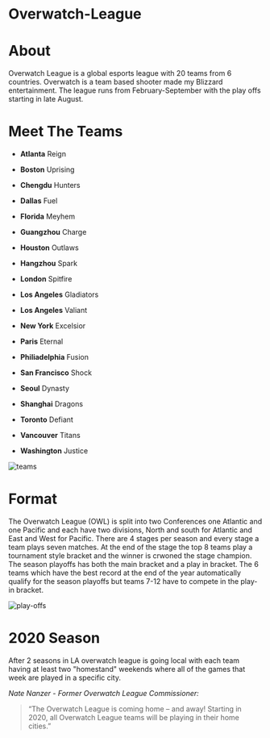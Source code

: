 # Overwatch-League
# About
Overwatch League is a global esports league with 20 teams from 6 countries. Overwatch is a team based shooter made my Blizzard entertainment. The league runs from February-September with the play offs starting in late August.

# Meet The Teams
- **Atlanta** Reign

- **Boston** Uprising 

- **Chengdu** Hunters

- **Dallas** Fuel

- **Florida** Meyhem

- **Guangzhou** Charge

- **Houston** Outlaws

- **Hangzhou** Spark

- **London** Spitfire

- **Los Angeles** Gladiators

- **Los Angeles** Valiant

- **New York** Excelsior

- **Paris** Eternal

- **Philiadelphia** Fusion

- **San Francisco** Shock

- **Seoul** Dynasty

- **Shanghai** Dragons

- **Toronto** Defiant

- **Vancouver** Titans

- **Washington** Justice

![teams](https://i.redd.it/4iknmozkew121.jpg)

# Format
The Overwatch League (OWL) is split into two Conferences one Atlantic and one Pacific and each have two divisions, North and south for Atlantic and East and West for Pacific. There are 4 stages per season and every stage a team plays seven matches. At the end of the stage the top 8 teams play a tournament style bracket and the winner is crwoned the stage champion. The season playoffs has both the main bracket and a play in bracket. The 6 teams which have the best record at the end of the year automatically qualify for the season playoffs but teams 7-12 have to compete in the play-in bracket.

![play-offs](https://pbs.twimg.com/media/EDV8jKlUwAAAQPX.jpg)

# 2020 Season
After 2 seasons in LA overwatch league is going local with each team having at least two "homestand" weekends where all of the games that week are played in a specific city.

*Nate Nanzer - Former Overwatch League Commissioner:*
>“The Overwatch League is coming home – and away! Starting in 2020, all Overwatch League teams will be playing in their home cities.”
